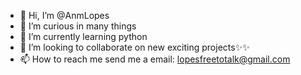 - 👋 Hi, I’m @AnmLopes
- 👀 I’m curious in many things
- 🌱 I’m currently learning python  
- 💞️ I’m looking to collaborate on new exciting projects✨✨ 
- 📫 How to reach me send me a email: lopesfreetotalk@gmail.com 


